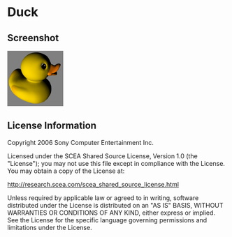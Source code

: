 # Duck

## Screenshot

![screenshot](screenshot/screenshot.png)

## License Information

Copyright 2006 Sony Computer Entertainment Inc.

Licensed under the SCEA Shared Source License, Version 1.0 (the "License"); you may not use this file except in compliance with the License. You may obtain a copy of the License at:

http://research.scea.com/scea_shared_source_license.html

Unless required by applicable law or agreed to in writing, software distributed under the License is distributed on an "AS IS" BASIS, WITHOUT WARRANTIES OR CONDITIONS OF ANY KIND, either express or implied. See the License for the specific language governing permissions and limitations under the License.
